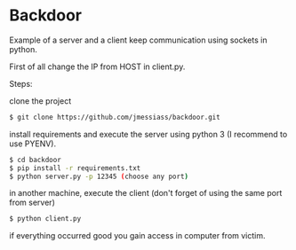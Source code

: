 # Backdoor

Example of a server and a client keep communication using sockets in python. 

First of all change the IP from HOST in client.py.

Steps:


clone the project

```sh
$ git clone https://github.com/jmessiass/backdoor.git
```
install requirements and execute the server using python 3 (I recommend to use PYENV).
```sh
$ cd backdoor
$ pip install -r requirements.txt
$ python server.py -p 12345 (choose any port)
```
in another machine, execute the client (don't forget of using the same port from server)

```sh
$ python client.py
```
if everything occurred good you gain access in computer from victim.

